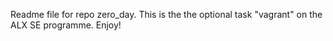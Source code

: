 Readme file for repo zero_day.
This is the the optional task "vagrant" on the ALX SE programme.
Enjoy!
